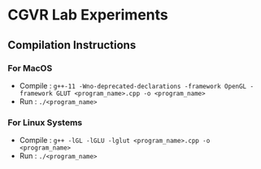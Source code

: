 # CGVR Lab Experiments

## Compilation Instructions

### For MacOS

- Compile : `g++-11 -Wno-deprecated-declarations -framework OpenGL -framework GLUT <program_name>.cpp -o <program_name>`
- Run     : `./<program_name>`

### For Linux Systems

- Compile : `g++ -lGL -lGLU -lglut <program_name>.cpp -o <program_name>`
- Run     : `./<program_name>`
